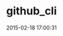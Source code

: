 ---
layout: post
title:  "github_cli"
repo:   "peter-murach/github_cli"
date:   2015-02-18 17:00:31
gemurl: http://github.com/peter-murach/github_cli
---